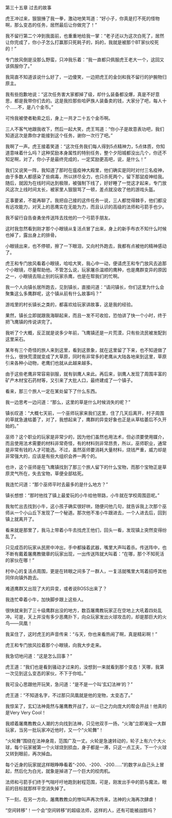 第三十五章 过去的故事


虎王冲过来，狠狠捶了我一拳，激动地笑骂道：“好小子，你真是打不死的怪物啊，那么变态的任务，居然最后让你做完了！”

我不留行第二个冲到我面前，也重重地给我一掌：“老子还以为这次白死了，居然让你完成了，你小子怎么打赢那只死耗子的，妈的，我就是被那个BT家伙咬死的！”

专门放风倒是没那么野蛮，只冲我乐着：“我一直都只佩服虎王老大一个，这回又该佩服你了。”

我简直不知道该说什么好了，一边傻笑，一边把虎王的金剑和我不留行的护腕物归原主。

我有些抱歉地说：“这次任务害大家都掉了级，却什么装备都没爆，真是不好意思，都是我带你们去的。这是我捡那些哈萨族人装备卖的钱，大家分了吧，每人十个……不，是八个金币。”

可怜我被使者勒索之后，身上一共才二十五个金币啊。

三人不客气地跟我收下，然后一起大笑，虎王骂道：“你小子是故意表功吧，我们知道这次是靠你才能接到这个任务，谢你一次行了吧。”

我啊了一声。虎王接着笑道：“这次任务我们每人得到5点精神力，5点体质，你知道意味着什么吗？这种奖励本身属性的特别任务，整个夕阳城都没出几个，你还不知足啊，对了，你小子是最终完成的，一定奖励更高吧，说，是什么！”

我们又说笑一阵，我知道了那时在瘟疫神大殿里，他们确实是同时对付三名疫神，由于多数人都感染了些病毒，所以拼尽全力，也只杀死两个，留下那鼠疫神给我。随后，就因为在线时间达到极限，被强制下线了，好好睡了一觉这才起来，专门放风这次上线时间太长，被家里人狠狠骂了一顿，差点就没收了他的游戏头盔。

正事要紧，不能再聊了。我把自己接的这件任务一说，三人都觉得棘手，他们都没有远攻能力，对天上的恶鹰实在无能为力，而且认识的高级的法师和弓箭手也少。

我不留行自告奋勇坐传送阵去找他的一个弓箭手朋友。

这时我忽然看到刚才那个小眼镜从复活点冒了出来，身上的新手布衣不知什么时候也掉了，露出身上的排骨。

小眼镜出来，也不停顿，擦了一下眼泪，又向村外跑去，我都有点被他的精神感动了。

虎王和专门放风看着小眼镜，哈哈大笑，我心中一动，便请虎王和专门放风去追那个小眼镜，尽量帮助他。不管怎么说，玩家屠杀温顺的鹰种，也是鹰群变异的原因之一，小眼镜去阻止别的玩家杀鹰，也是在帮我们的忙啊。

我一个人向镇长居所跑去，见到镇长，直接问道：“请问镇长，你们这里为什么会聚集这么多鹰群呢，这个镇从前有什么故事吗？”

游戏里的村长镇长之类的，都喜欢给玩家讲故事，这是我的经验。

果然，镇长立即就跟我海聊起来，而且一发不可收拾，恐怕讲了快一个小时，终于把飞鹰镇的传说讲完了。

我听了个大概，反正就是说多少年前，飞鹰镇还是一片荒漠，只有些流民被发配到这里采石。

某年有三个奇怪的旅人来到这里，看到这景象，就在这里留了下来，也不知道做了什么，很快荒漠就变成了大草原，同时有非常多的老鹰从大陆各地来到这里，草原引来各种小动物，老鹰们也就从此越来越多。

由于这些老鹰非常容易驯服，就有驯鹰人来此。再后来，驯鹰人发现了周围丰富的矿产木材宝石药材等，又引来了大批人口，最终建成了一个镇子。

看来，那三个旅人一定在某处留下了什么东西。

我一边思考一边问道：“那么，这里的草是什么时候消失的呢？”

镇长叹道：“大概七天前，一个巫师玩家来我们这里，住了几天后离开，村子周围的草就急速枯萎了，对了，我想起来了，鹰群的异变好象也正是从草枯萎后不久开始的。”

巫师？这个职业的玩家是非常少的，因为他们虽然也用法术，但必须要使用媒介，而且使用法术需要的材料非常奇怪，有的材料则非常昂贵，所以，巫师职业，通常是非常有钱的人才可能选。不过，虽然巫师要消耗大量材料，烧钱严重，威力却是非常强大的，应该是有些大组织会养一两个的。

也许，这个巫师是在飞鹰镇找到了那三个旅人留下的什么宝物，而那个宝物正是草原灵气所在，失去宝物，草便全部枯死。

我连忙问道：“那个巫师平时去最多的是什么地方？”

镇长想想：“那时他找了镇上最爱玩的小牛给他带路，小牛就在学校周围逛呢。”

我匆忙出去找到小牛，这小孩子确实很好哄，随便问他几句，就告诉我上次那个巫师从一个小山丘下发现了一个秘道。那次他不准小牛跟进去，一个人进去后，回到镇上就离开了。

看来就是那里了，我马上带着小牛去找虎王他们，回头一看，发现镇上突然变得纷乱了。

只见成百的玩家从民房中冲出，手中都操着武器，嘴里大声叫着杀。传送阵中，也不断有戴着屠鹰教徽章的玩家出现，一出传送阵就大叫着：“在哪，那个不知死活的家伙在哪！”

村中心的复活点周围，更是在转眼之间多了一群人，一复活就嘴里大骂着招呼其他同伴向镇外跑去。

难道鹰群又出现了大的异变，或者说BOSS出来了？

我连忙牵着小牛，加快脚步跟上这些人。

很快就来到了三十级鹰群出没的地方，数百屠鹰教玩家正在空地上大吼着四处乱冲。可是，天上并没有多少恶鹰扑下，向众玩家发出火球攻击的，却是那巨大的火鸟——凤凰！

我呆住了，这时虎王的声音传来：“与天，你也来看热闹了啊，真是精彩啊！”

虎王和专门放风拉着那个小眼镜，向我大步走来。

我急切地问道：“这是怎么回事？”

虎王道：“我们也是看到骚动才过来的，没想到一来就看到那个变态！天哪，我第一次见到这么变态的家伙，不下于你哈。”

我可没心思跟他开玩笑，急问道：“是不是一个叫‘玄幻法神’的？”

虎王道：“不知道名字，不过那只凤凰就是他的宠物，太变态了。”

我惊呆了，玄幻法神竟然与屠鹰教开战了，以一已之力向庞大的帮会开战！他真的是Very Very Cool！

我顺着屠鹰教教众人潮的方向找到法神，只见他双手一扬，“火海”立即淹没一大群玩家，当另一批玩家冲近他时，又一个“火轮舞”！

“火轮舞”围绕在法神身周，范围广及一丈。火轮是急速转动的，轮子上有六个大火球，每个玩家被第一个火球烧到损血，身子都是一滞，只这一点工夫，下一个火球又转到眼前，再次掉血。

每个近身的玩家就这样眼睁睁看着“-200、-200、-200……”的数字从自己头上冒起，然后化为白光，就象是掉进了一个巨大的绞肉机。

法师和弓箭手们终于气喘吁吁地跑到射程范围，可是，刚发出手中的箭与魔法，眼前的目标就那样平空消失掉了。

下一刻，在另一方向，屠鹰教教众的惨叫声再次传来，法神的火海再次肆虐！

“空间转移”！一个会“空间转移”的超级法师，这样的人，还有可能被战胜吗？





